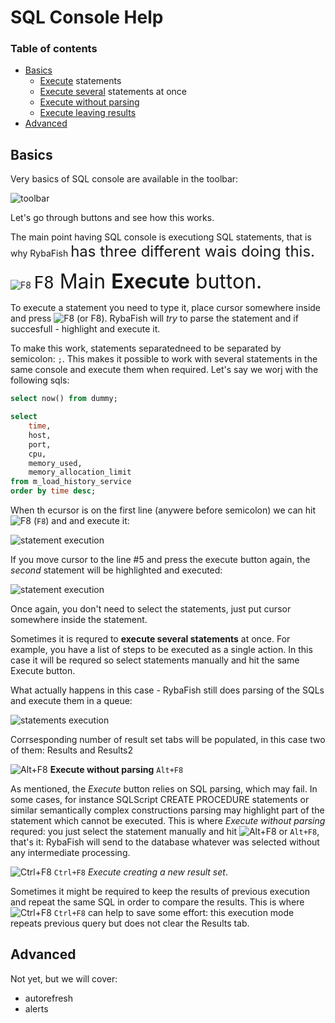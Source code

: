 # SQL Console Help

### Table of contents
* [Basics](#basics)
    * [Execute](#execute) statements
    * [Execute several](#executemany) statements at once
    * [Execute without parsing](#executenoparsing)
    * [Execute leaving results](#executeresults)
 * [Advanced](#advanced)

## Basics<a name="basics"></a>
Very basics of SQL console are available in the toolbar:

![toolbar](https://www.rybafish.net/img/sql_01_toolbar.png)

Let's go through buttons and see how this works. 

The main point having SQL console is executiong SQL statements, that is why RybaFish <font size="5">has three different wais doing this.</font>

![F8](https://www.rybafish.net/img/F8_icon.png) <font size="6">`F8` Main **Execute** button.<a name="execute"></a></font>

To execute a statement you need to type it, place cursor somewhere inside and press ![F8](https://www.rybafish.net/img/F8_icon.png) (or F8). RybaFish will _try_ to parse the statement and if succesfull - highlight and execute it.

To make this work, statements separatedneed to be separated by semicolon: `;`. This makes it possible to work with several statements in the same console and execute them when required. Let's say we worj with the following sqls:
```sql
select now() from dummy;

select 
    time, 
    host, 
    port,
    cpu, 
    memory_used,
    memory_allocation_limit
from m_load_history_service
order by time desc;
```
When th ecursor is on the first line (anywere before semicolon) we can hit ![F8](https://www.rybafish.net/img/F8_icon.png) (`F8`) and and execute it:

![statement execution](https://www.rybafish.net/img/sql_03_statement.png)

If you move cursor to the line #5 and press the execute button again, the _second_ statement will be highlighted and executed:

![statement execution](https://www.rybafish.net/img/sql_02_statement.png)

Once again, you don't need to select the statements, just put cursor somewhere inside the statement.

Sometimes it is requred to **execute several statements** at once<a name="executemany" />. For example, you have a list of steps to be executed as a single action. In this case it will be requred so select statements manually and hit the same Execute button.

What actually happens in this case - RybaFish still does parsing of the SQLs and execute them in a queue:

![statements execution](https://www.rybafish.net/img/sql_04_statements.png)

Corrsesponding number of result set tabs will be populated, in this case two of them: Results and Results2

![Alt+F8](https://www.rybafish.net/img/F8alt_icon.png) **Execute without parsing** `Alt+F8` <a name="executenoparsing"></a>

As mentioned, the *Execute* button relies on SQL parsing, which may fail. In some cases, for instance SQLScript CREATE PROCEDURE statements or similar semantically complex constructions parsing may highlight part of the statement which cannot be executed. This is where *Execute without parsing* requred: you just select the statement manually and hit ![Alt+F8](https://www.rybafish.net/img/F8alt_icon.png) or `Alt+F8`, that's it: RybaFish will send to the database whatever was selected without any intermediate processing.

![Ctrl+F8](https://www.rybafish.net/img/F8ctrl_icon.png) `Ctrl+F8` *Execute creating a new result set*.<a name="executeresults"></a>

Sometimes it might be required to keep the results of previous execution and repeat the same SQL in order to compare the results. This is where ![Ctrl+F8](https://www.rybafish.net/img/F8ctrl_icon.png) `Ctrl+F8` can help to save some effort: this execution mode repeats previous query but does not clear the Results tab.

## Advanced
Not yet, but we will cover:
* autorefresh
* alerts
